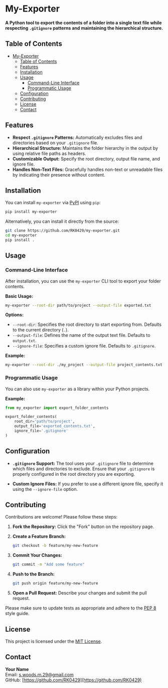 # My-Exporter

**A Python tool to export the contents of a folder into a single text file while respecting `.gitignore` patterns and maintaining the hierarchical structure.**

## Table of Contents

- [My-Exporter](#my-exporter)
  - [Table of Contents](#table-of-contents)
  - [Features](#features)
  - [Installation](#installation)
  - [Usage](#usage)
    - [Command-Line Interface](#command-line-interface)
    - [Programmatic Usage](#programmatic-usage)
  - [Configuration](#configuration)
  - [Contributing](#contributing)
  - [License](#license)
  - [Contact](#contact)

## Features

- **Respect `.gitignore` Patterns:** Automatically excludes files and directories based on your `.gitignore` file.
- **Hierarchical Structure:** Maintains the folder hierarchy in the output by using relative file paths as headers.
- **Customizable Output:** Specify the root directory, output file name, and ignore file.
- **Handles Non-Text Files:** Gracefully handles non-text or unreadable files by indicating their presence without content.

## Installation

You can install `my-exporter` via [PyPI](https://pypi.org/) using `pip`:

```bash
pip install my-exporter
```

Alternatively, you can install it directly from the source:

```bash
git clone https://github.com/RK0429/my-exporter.git
cd my-exporter
pip install .
```

## Usage

### Command-Line Interface

After installation, you can use the `my-exporter` CLI tool to export your folder contents.

**Basic Usage:**

```bash
my-exporter --root-dir path/to/project --output-file exported.txt
```

**Options:**

- `--root-dir`: Specifies the root directory to start exporting from. Defaults to the current directory (`.`).
- `--output-file`: Defines the name of the output text file. Defaults to `output.txt`.
- `--ignore-file`: Specifies a custom ignore file. Defaults to `.gitignore`.

**Example:**

```bash
my-exporter --root-dir ./my_project --output-file project_contents.txt
```

### Programmatic Usage

You can also use `my-exporter` as a library within your Python projects.

**Example:**

```python
from my_exporter import export_folder_contents

export_folder_contents(
    root_dir='path/to/project',
    output_file='exported_contents.txt',
    ignore_file='.gitignore'
)
```

## Configuration

- **`.gitignore` Support:** The tool uses your `.gitignore` file to determine which files and directories to exclude. Ensure that your `.gitignore` is properly configured in the root directory you are exporting.

- **Custom Ignore Files:** If you prefer to use a different ignore file, specify it using the `--ignore-file` option.

## Contributing

Contributions are welcome! Please follow these steps:

1. **Fork the Repository:** Click the "Fork" button on the repository page.
2. **Create a Feature Branch:**  

   ```bash
   git checkout -b feature/my-new-feature
   ```

3. **Commit Your Changes:**  

   ```bash
   git commit -m "Add some feature"
   ```

4. **Push to the Branch:**  

   ```bash
   git push origin feature/my-new-feature
   ```

5. **Open a Pull Request:** Describe your changes and submit the pull request.

Please make sure to update tests as appropriate and adhere to the [PEP 8](https://pep8.org/) style guide.

## License

This project is licensed under the [MIT License](LICENSE).

## Contact

**Your Name**  
Email: [s.woods.m.29@gmail.com](mailto:s.woods.m.29@gmail.com)  
GitHub: [https://github.com/RK0429](https://github.com/RK0429)

